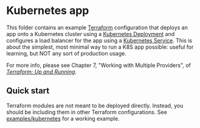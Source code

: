 # Kubernetes app

This folder contains an example [Terraform](https://www.terraform.io/) configuration that deploys an app onto a
Kubernetes cluster using a [Kubernetes
Deployment](https://kubernetes.io/docs/concepts/workloads/controllers/deployment/) and configures a load balancer for
the app using a [Kubernetes Service](https://kubernetes.io/docs/concepts/services-networking/service/). This is
about the simplest, most minimal way to run a K8S app possible: useful for learning, but NOT any sort of production
usage.

For more info, please see Chapter 7, "Working with Multiple Providers", of
_[Terraform: Up and Running](http://www.terraformupandrunning.com)_.

## Quick start

Terraform modules are not meant to be deployed directly. Instead, you should be including them in other Terraform
configurations. See [examples/kubernetes](../../../examples/kubernetes-eks) for a working example.
